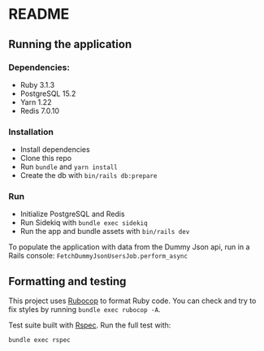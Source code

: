 # README

## Running the application

### Dependencies:
- Ruby 3.1.3
- PostgreSQL 15.2
- Yarn 1.22
- Redis 7.0.10

### Installation
- Install dependencies
- Clone this repo
- Run `bundle` and `yarn install`
- Create the db with `bin/rails db:prepare`

### Run
- Initialize PostgreSQL and Redis
- Run Sidekiq with `bundle exec sidekiq`
- Run the app and bundle assets with `bin/rails dev`

To populate the application with data from the Dummy Json api, run in a Rails console: `FetchDummyJsonUsersJob.perform_async`

## Formatting and testing

This project uses [Rubocop](https://github.com/rubocop/rubocop) to format Ruby code. You can check and try to fix styles by running `bundle exec rubocop -A`.

Test suite built with [Rspec](https://github.com/rspec/rspec-rails). Run the full test with:
```sh
bundle exec rspec
```
